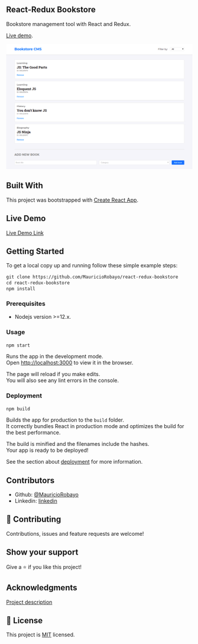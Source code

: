 ## React-Redux Bookstore

Bookstore management tool with React and Redux.

[Live demo](https://www.mauriciorobayo.com/react-redux-bookstore).

[![screenshot](./app_screenshot.png)](https://www.mauriciorobayo.com/react-redux-bookstore)

## Built With

This project was bootstrapped with [Create React App](https://github.com/facebook/create-react-app).

## Live Demo

[Live Demo Link](https://floating-reef-28181.herokuapp.com/)

## Getting Started

To get a local copy up and running follow these simple example steps:

```
git clone https://github.com/MauricioRobayo/react-redux-bookstore
cd react-redux-bookstore
npm install
```

### Prerequisites

- Nodejs version >=12.x.

### Usage

`npm start`

Runs the app in the development mode.<br />
Open [http://localhost:3000](http://localhost:3000) to view it in the browser.

The page will reload if you make edits.<br />
You will also see any lint errors in the console.

### Deployment

`npm build`

Builds the app for production to the `build` folder.<br />
It correctly bundles React in production mode and optimizes the build for the best performance.

The build is minified and the filenames include the hashes.<br />
Your app is ready to be deployed!

See the section about [deployment](https://facebook.github.io/create-react-app/docs/deployment) for more information.

## Contributors

- Github: [@MauricioRobayo](https://github.com/MauricioRobayo)
- Linkedin: [linkedin](www.linkedin.com/in/MauricioRobayo)

## 🤝 Contributing

Contributions, issues and feature requests are welcome!

## Show your support

Give a ⭐️ if you like this project!

## Acknowledgments

[Project description](https://github.com/microverseinc/project-redux-bookstore/)

## 📝 License

This project is [MIT](LICENSE) licensed.
